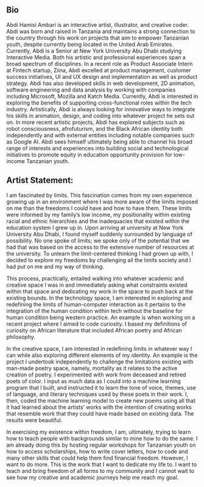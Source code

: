 
## Bio

Abdi Hamisi Ambari is an interactive artist, illustrator, and creative coder. Abdi was born and raised in Tanzania and maintains a strong connection to the country through his work on projects that aim to empower Tanzanian youth, despite currently being located in the United Arab Emirates. Currently, Abdi is a Senior at New York University Abu Dhabi studying Interactive Media. Both his artistic and professional experiences span a broad spectrum of disciplines. In a recent role as Product Associate Intern at Fintech startup, Ziina, Abdi excelled at product management, customer success initiatives, UI and UX design and implementation as well as product strategy. Abdi has also developed skills in web development, 2D animation, software engineering and data analysis by working with companies including Microsoft, Mozilla and Katch Media. Currently, Abdi is interested in exploring the benefits of supporting cross-functional roles within the tech industry. Artistically, Abdi is always looking for innovative ways to integrate his skills in animation, design, and coding into whatever project he sets out on. In more recent artistic projects, Abdi has explored subjects such as robot consciousness, afrofuturism, and the Black African identity both independently and with external entities including notable companies such as Google AI. Abdi sees himself ultimately being able to channel his broad range of interests and experiences into building social and technological initiatives to promote equity in education opportunity provision for low-income Tanzanian youth.


## Artist Statement:

I am fascinated by limits. This fascination comes from my own experience growing up in an environment where I was more aware of the limits imposed on me than the freedoms I could have and how to have them. These limits were informed by my family’s low income, my positionality within existing racial and ethnic hierarchies and the inadequacies that existed within the education system I grew up in. Upon arriving at university at New York University Abu Dhabi, I found myself suddenly surrounded by language of possibility. No one spoke of limits; we spoke only of the potential that we had that was based on the access to the extensive number of resources at the university. To unlearn the limit-centered thinking I had grown up with, I decided to explore my freedoms by challenging all the limits society and I had put on me and my way of thinking.

This process, practically, entailed walking into whatever academic and creative space I was in and immediately asking what constraints existed within that space and dedicating my work in the space to push back at the existing bounds. In the technology space, I am interested in exploring and redefining the limits of human-computer interaction as it pertains to the integration of the human condition within tech without the baseline for human condition being western practice. An example is when working on a recent project where I aimed to code curiosity. I based my definitions of curiosity on African literature that included African poetry and African philosophy.

In the creative space, I am interested in redefining limits in whatever way I can while also exploring different elements of my identity. An example is the project I undertook independently to challenge the limitations existing with man-made poetry space, namely, mortality as it relates to the active creation of poetry. I experimented with work from deceased and retired poets of color. I input as much data as I could into a machine learning program that I built, and instructed it to learn the tone of voice, themes, use of language, and literary techniques used by these poets in their work. I, then, coded the machine learning model to create new poems using all that it had learned about the artists’ works with the intention of creating works that resemble work that they could have made based on existing data. The results were beautiful.

In exercising my existence within freedom, I am, ultimately, trying to learn how to teach people with backgrounds similar to mine how to do the same. I am already doing this by hosting regular workshops for Tanzanian youth on how to access scholarships, how to write cover letters, how to code and many other skills that could help them find financial freedom. However, I want to do more. This is the work that I want to dedicate my life to. I want to teach and bring freedom of all forms to my community and I cannot wait to see how my creative and academic journeys help me reach my goal.

